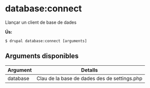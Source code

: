 # database:connect
Llançar un client de base de dades

**Ús:**
```
$ drupal database:connect [arguments]
```

## Arguments disponibles
Argument | Detalls
---------|-------------
database | Clau de la base de dades des de settings.php
